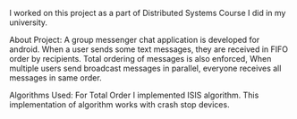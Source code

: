 I worked on this project as a part of Distributed Systems Course I did in my university.

About Project: A group messenger chat application is developed for android. When a user sends some text messages, they are received in FIFO order by recipients. Total ordering of messages is also enforced, When multiple users send broadcast messages in parallel, everyone receives all messages in same order.

Algorithms Used: For Total Order I implemented ISIS algorithm. This implementation of algorithm works with crash stop devices.
